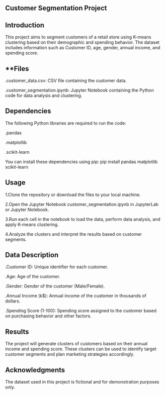 **Customer Segmentation Project**
-------------------------------------------------------------------------------------------------------------------------------
**Introduction**
-------------------------------------------------------------------------------------------------------------------------------
This project aims to segment customers of a retail store using K-means clustering based on their demographic and spending behavior. The dataset includes information such as Customer ID, age, gender, annual income, and spending score.

**Files
-------------------------------------------------------------------------------------------------------------------------------
.customer_data.csv: CSV file containing the customer data.

.customer_segmentation.ipynb: Jupyter Notebook containing the Python code for data analysis and clustering.

**Dependencies**
-------------------------------------------------------------------------------------------------------------------------------
The following Python libraries are required to run the code:

.pandas

.matplotlib

.scikit-learn

You can install these dependencies using pip: pip install pandas matplotlib scikit-learn

**Usage**
-------------------------------------------------------------------------------------------------------------------------------
1.Clone the repository or download the files to your local machine.

2.Open the Jupyter Notebook customer_segmentation.ipynb in JupyterLab or Jupyter Notebook.

3.Run each cell in the notebook to load the data, perform data analysis, and apply K-means clustering.

4.Analyze the clusters and interpret the results based on customer segments.

**Data Description**
-------------------------------------------------------------------------------------------------------------------------------
.Customer ID: Unique identifier for each customer.

.Age: Age of the customer.

.Gender: Gender of the customer (Male/Female).

.Annual Income (k$): Annual income of the customer in thousands of dollars.

.Spending Score (1-100): Spending score assigned to the customer based on purchasing behavior and other factors.

**Results**
-------------------------------------------------------------------------------------------------------------------------------
The project will generate clusters of customers based on their annual income and spending score. These clusters can be used to identify target customer segments and plan marketing strategies accordingly.

**Acknowledgments**
-------------------------------------------------------------------------------------------------------------------------------
The dataset used in this project is fictional and for demonstration purposes only.
